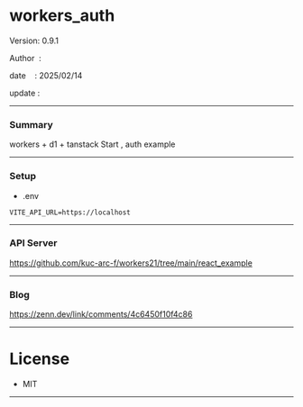 ﻿# workers_auth

 Version: 0.9.1

 Author  : 

 date    : 2025/02/14 

 update  :

***
### Summary

workers + d1 + tanstack Start , auth example


***
### Setup
* .env

```
VITE_API_URL=https://localhost
```

***
### API Server

https://github.com/kuc-arc-f/workers21/tree/main/react_example

***
### Blog

https://zenn.dev/link/comments/4c6450f10f4c86

***
# License

* MIT

***

